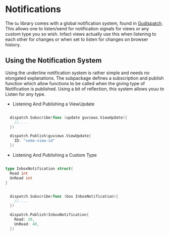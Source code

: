 # Notifications
The `Gu` library comes with a global notification system, found in [Gudispatch](./gudispatch). This allows one to listen/send for notification signals for views or any custom type you so wish. Infact views actually use this when listening to each other for changes or when set to listen for changes on browser history.


## Using the Notification System
Using the underline notification system is rather simple and needs no elongated explanations. The subpackage defines a subscription and publish function which allow functions to be called when the giving type of Notification is published. Using a bit of reflection, this system allows youu to Listen for any type.

- Listening And Publishing a ViewUpdate

```go

  dispatch.Subscribe(func (update guviews.ViewUpdate){
    //....
  })

  dispatch.Publish(guviews.ViewUpdate{
    ID: "some-view-id"
  })

```

- Listening And Publishing a Custom Type

```go

type InboxNotification struct{
  Read int
  UnRead int
}


  dispatch.Subscribe(func (box InboxNotification){
    //....
  })

  dispatch.Publish(InboxNotification{
    Read: 20,
    UnRead: 40,
  })

```
